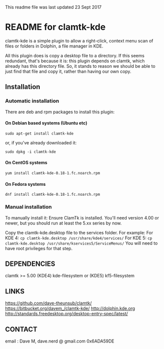 This readme file was last updated 23 Sept 2017

# README for clamtk-kde

clamtk-kde is a simple plugin to allow a right-click,
context menu scan of files or folders in Dolphin,
a file manager in KDE.

All this plugin does is copy a desktop file to a
directory.  If this seems redundant, that's because it is:
this plugin depends on clamtk, which already has this directory
file. So, it stands to reason we should be able to just find that
file and copy it, rather than having our own copy.

## Installation

### Automatic installation

There are deb and rpm packages to install this plugin:

#### On Debian based systems (Ubuntu etc)

`sudo apt-get install clamtk-kde`

or, if you've already downloaded it:

`sudo dpkg -i clamtk-kde`

#### On CentOS systems

`yum install clamtk-kde-0.18-1.fc.noarch.rpm`

#### On Fedora systems

`dnf install clamtk-kde-0.18-1.fc.noarch.rpm`

### Manual installation

To manually install it:
Ensure ClamTk is installed. You'll need version 4.00 or newer,
but you should run at least the 5.xx series by now.

Copy the clamtk-kde.desktop file to the services folder. For example:
For KDE 4:
`cp clamtk-kde.desktop /usr/share/kde4/services/`
For KDE 5:
`cp clamtk-kde.desktop /usr/share/kservices5/ServiceMenus/`
You will need to have root privileges for that step.

DEPENDENCIES
------------

clamtk >= 5.00
(KDE4) kde-filesystem or (KDE5) kf5-filesystem

LINKS
-----

https://github.com/dave-theunsub/clamtk/
https://bitbucket.org/davem_/clamtk-kde/
http://dolphin.kde.org
http://standards.freedesktop.org/desktop-entry-spec/latest/

CONTACT
-------

email : Dave M, dave.nerd @ gmail.com
0x6ADA59DE
